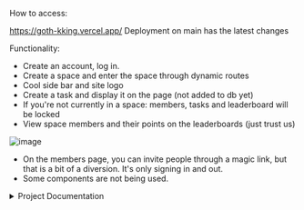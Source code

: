 How to access:

https://goth-kking.vercel.app/
Deployment on main has the latest changes

Functionality:  

- Create an account, log in.
- Create a space and enter the space through dynamic routes
- Cool side bar and site logo
- Create a task and display it on the page (not added to db yet)
- If you're not currently in a space: members, tasks and leaderboard will be locked
- View space members and their points on the leaderboards (just trust us)

![image](https://user-images.githubusercontent.com/105356599/225071421-2ba73199-43d1-44e2-a982-c679911bd7b2.png)


- On the members page, you can invite people through a magic link, but that is a bit of a diversion. It's only signing in and out.
- Some components are not being used.

<details>
<summary>Project Documentation</summary>

User journey
 Comment

The user logs in and is redirected to the user profile page.

The user profile page gives the user the right to update their data, such as adding an avatar and adding or updating a username.

The left menu

Home
Spaces
User Profile
Members (disabled until the user selects a space)
Tasks (disabled until the user selects a space)
Leaderboard (disabled until the user selects a space)
Spaces

Add space (user can add a new space)
User can see all spaces he created or is part of
When the user clicks on a space all the left menu bar’s links are unlocke, and the user is able to:
access the members page specific to the space where they can add new members,
access the tasks page and add new tasks to the space
access the leaderbord
Members

User can add a new member to the chosen space
Tasks

User can add a new task to the chosen space
User can assign a member of the space to the task
User can delete the task

### Introduction

 We are building a web app that allows members of a household or communal space receive automated fair rotations for tasks they want to share between them, mark them us Done so other people know that they have completed them and compete for a the first position on a Leaderboard based on points they assign to tasks on their own, according to their own criteria.
 
### Project scope

 The scope of this project is to help users create their own spaces, add members in said spaces, and rotate tasks fairly between them.
 We have decided to let users create Weekly rotations for tasks is the feature we want to provide as part of the MVP, and later on we plan to let them create daily rotations, as well.

### Project plan

Scrum facilitation (How are you going to structure your sprints?
What order are you going to build in?)
User research informed our plan from the beginning. We had a Design Week, where we decided on features and constraints based on user research and usability testing on a clickable Figma prototype.

### Requirement analysis

We will ensure our project is accessible to as many users as possible by spreading the word about it in coworking or other communal spaces we are active, like Space4 in London. 
There are no legal or regulatory requirements to consider in this project.

### Project learnings

Our team worked effectively for this project.
What we would do differently next time is work earlier on certain important features e.g. rotation.

### Research and findings

We had many findings from user testing. Users gave us opinions that we have considered on certain elements and their appearance (drop down menu, share link) as well as on what they want from a task rotation app and what data they want to view on the dashboard, the leaderboard etc. and how.

### Project outcomes

Our assumptions were mostly right. One user tester was neutral about the need for automatic rotations for teams in place of a paper rotation, which falsified our assuption that users would be positive about the need for automated task rotations.

### Recommendations and conclusions

The features we prioritise to build next, are a monthly rotation option and refactoring rotation.
Overall, the project was a success, and we learned a lot (about Supabase,Vercel etc)

### Software Development Lifecycle stages

With regards to planning, our team took on roles. These were Scrum Facilitator (Iman), DevOps (Karol), QA (Natalia and Georgia) and UX Lead (Konstantina).

Explain the roles and responsibilities of all people working within the software development lifecycle, and how they relate to the project (K2)

### Did these roles help your team work effectively?

Outline how teams work effectively to produce software and how to contribute appropriately 
(K6) Compare and contrast the requirements of a software development team, and how they would ensure that each member (including themselves) were able to make a contribution.

Analysis

What might be the intended and unintended consequences of building this product?......................
One unintended consequence might be competition between roommates.

Design

We planned user experience based on the user research and user testing.

What technical decisions did we make?
Server-render vs client-render vs both
Relational or non-relational or no DB
Self-hosted or platform-as-a-service
Frontend first vs DB first
Did you create a technical specification? No.

Review methods of software design with reference to functional/technical specifications and apply a justified approach to software development (K11, S11, S12)

Implementation/Build

We frequently checked code using Next.js to ensure it was good, and frequently consoled logged, with an aim of

creating logical and maintainable code to deliver project outcomes, explaining our choice of approach. (S1)

What interesting technical problems did you have to solve?

Outline and apply the rationale and use of algorithms, logic and data structures. (K9, S16)

How did you debug issues that arose?

Apply structured techniques to problem solving to identify and resolve issues and debug basic flaws in code (S7)


### Clone Repo

First, `clone` this repo to your local machine

Then, run `npm install` to install all dependencies

Now, just run `npm run dev` to run the app

Open [http://localhost:3000](http://localhost:3000) with your browser to see the result.

### Deploy

You can view a deployment of the application [here](https://goth-kking-oajofl86l-gothikk.vercel.app/)  

Review and justify their contribution to building, managing and deploying code into the relevant environment in accordance with the project specification (S10)

What problems did you encounter during deployment?

Maintain

Is it easy for someone make changes to the codebase.
A new person could quickly be onboarded to contribute.

</details>
